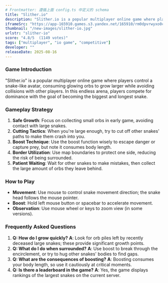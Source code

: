 ```yaml
---
# Frontmatter: 遵循上面 config.ts 中定义的 schema
title: "Slither.io"
description: "Slither.io is a popular multiplayer online game where players control a snake-like avatar, consuming glowing orbs to grow larger while avoiding collisions with other players in an endless arena battle for supremacy."
iframeSrc: "https://app-165910.games.s3.yandex.net/165910/rm0dpvrwyxo0cakog5vc1sr4c8b6xj1s/index.html"
thumbnail: "/new-images/slither-io.jpg"
urlstr: "slither-io"
score: "4.8/5  (1149 votes)"
tags: ["multiplayer", "io game", "competitive"]
developer: ""
releaseDate: 2025-08-16
---
```




### Game Introduction

"Slither.io" is a popular multiplayer online game where players control a snake-like avatar, consuming glowing orbs to grow larger while avoiding collisions with other players. In this endless arena, players compete for dominance with the goal of becoming the biggest and longest snake.

### Gameplay Strategy

1.  **Safe Growth**: Focus on collecting small orbs in early game, avoiding contact with large snakes.
2.  **Cutting Tactics**: When you're large enough, try to cut off other snakes' paths to make them crash into you.
3.  **Boost Technique**: Use the boost function wisely to escape danger or capture prey, but note it consumes body length.
4.  **Border Utilization**: Use map boundaries to protect one side, reducing the risk of being surrounded.
5.  **Patient Waiting**: Wait for other snakes to make mistakes, then collect the large amount of orbs they leave behind.

### How to Play

*   **Movement**: Use mouse to control snake movement direction; the snake head follows the mouse pointer.
*   **Boost**: Hold left mouse button or spacebar to accelerate movement.
*   **Observation**: Use mouse wheel or keys to zoom view (in some versions).

### Frequently Asked Questions

1.  **Q: How do I grow quickly?**
    **A**: Look for orb piles left by recently deceased large snakes; these provide significant growth points.
2.  **Q: What do I do when surrounded?**
    **A**: Use boost to break through the encirclement, or try to hug other snakes' bodies to find gaps.
3.  **Q: What are the consequences of boosting?**
    **A**: Boosting consumes your body length, so use it cautiously at critical moments.
4.  **Q: Is there a leaderboard in the game?**
    **A**: Yes, the game displays rankings of the largest snakes on the current server.